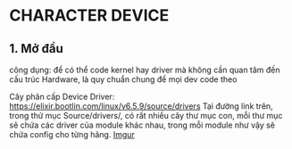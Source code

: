 # CHARACTER DEVICE
## 1. Mở đầu

công dụng: để có thể code kernel hay driver mà không cần quan tâm đến cấu trúc Hardware, là quy chuẩn chung để mọi dev code theo

Cây phân cấp Device Driver:
https://elixir.bootlin.com/linux/v6.5.9/source/drivers
  Tại đường link trên, trong thử mục Source/drivers/, có rất nhiều cây thư mục con, mỗi thư mục sẽ chứa các driver của module khác nhau, trong mỗi module như vậy sẽ chứa config cho từng hãng.
[Imgur](https://i.imgur.com/VsT33zr.png)
